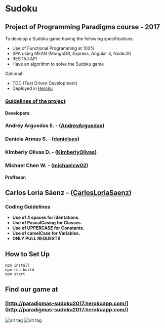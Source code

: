 # Sudoku
## Project of Programming Paradigms course - 2017

To develop a Sudoku game having the following specifications:
* Use of Functional Programming at 100%
* SPA using MEAN (MongoDB, Express, Angular 4, NodeJS)
* RESTful API
* Have an algorithm to solve the Sudoku game

Optional:
* TDD (Test Driven Development)
* Deployed in [Heroku](https://www.heroku.com/) 
### [Guidelines of the project](Sudoku_Spec_2017.pdf) 

#### Developers:

### Andrey Arguedas E. - ([AndreyArguedas](https://github.com/AndreyArguedas))
### Daniela Armas S. - ([danielaas](https://github.com/danielaas))
### Kimberly Olivas D. - ([KimberlyOlivas](https://github.com/KimberlyOlivas))
### Michael Chen W. - ([michaelcw02](https://github.com/michaelcw02))


#### Proffesor:

## Carlos Loría Sáenz - ([CarlosLoriaSaenz](https://github.com/CarlosLoriaSaenz))

### Coding Guidelines

* **Use of 4 spaces for identations.**
* **Use of PascalCasing for Classes.**
* **Use of UPPERCASE for Constants.**
* **Use of camelCase for Variables.**
* **ONLY PULL REQUESTS** 

## How to Set Up

    npm install 
    npm run build
    npm start

## Find our game at 

### [http://paradigmas-sudoku2017.herokuapp.com/](http://paradigmas-sudoku2017.herokuapp.com/)

![alt tag](http://forthebadge.com/images/badges/built-with-love.svg) 
![alt tag](http://forthebadge.com/images/badges/built-by-developers.svg)
